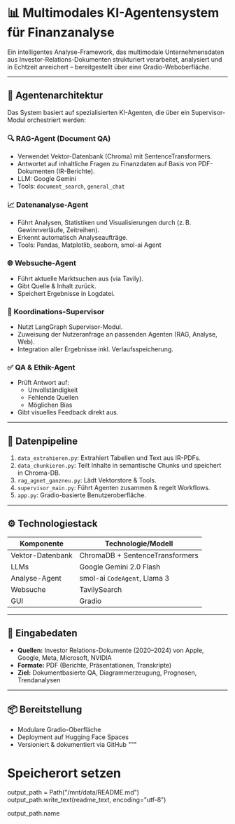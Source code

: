 
# 📊 Multimodales KI-Agentensystem für Finanzanalyse

Ein intelligentes Analyse-Framework, das multimodale Unternehmensdaten aus Investor-Relations-Dokumenten strukturiert verarbeitet, analysiert und in Echtzeit anreichert – bereitgestellt über eine Gradio-Weboberfläche.

---

## 🧠 Agentenarchitektur

Das System basiert auf spezialisierten KI-Agenten, die über ein Supervisor-Modul orchestriert werden:

### 🔍 RAG-Agent (Document QA)
- Verwendet Vektor-Datenbank (Chroma) mit SentenceTransformers.
- Antwortet auf inhaltliche Fragen zu Finanzdaten auf Basis von PDF-Dokumenten (IR-Berichte).
- LLM: Google Gemini
- Tools: `document_search`, `general_chat`

### 📈 Datenanalyse-Agent
- Führt Analysen, Statistiken und Visualisierungen durch (z. B. Gewinnverläufe, Zeitreihen).
- Erkennt automatisch Analyseaufträge.
- Tools: Pandas, Matplotlib, seaborn, smol-ai Agent

### 🌐 Websuche-Agent
- Führt aktuelle Marktsuchen aus (via Tavily).
- Gibt Quelle & Inhalt zurück.
- Speichert Ergebnisse in Logdatei.

### 🧭 Koordinations-Supervisor
- Nutzt LangGraph Supervisor-Modul.
- Zuweisung der Nutzeranfrage an passenden Agenten (RAG, Analyse, Web).
- Integration aller Ergebnisse inkl. Verlaufsspeicherung.

### ✅ QA & Ethik-Agent
- Prüft Antwort auf:
  - Unvollständigkeit
  - Fehlende Quellen
  - Möglichen Bias
- Gibt visuelles Feedback direkt aus.

---

## 🔄 Datenpipeline

1. `data_extrahieren.py`: Extrahiert Tabellen und Text aus IR-PDFs.
2. `data_chunkieren.py`: Teilt Inhalte in semantische Chunks und speichert in Chroma-DB.
3. `rag_agnet_ganzneu.py`: Lädt Vektorstore & Tools.
4. `supervisor_main.py`: Führt Agenten zusammen & regelt Workflows.
5. `app.py`: Gradio-basierte Benutzeroberfläche.

---

## ⚙️ Technologiestack

| Komponente              | Technologie/Modell                   |
|-------------------------|--------------------------------------|
| Vektor-Datenbank        | ChromaDB + SentenceTransformers      |
| LLMs                    | Google Gemini 2.0 Flash              |
| Analyse-Agent           | smol-ai `CodeAgent`, Llama 3         |
| Websuche                | TavilySearch                         |
| GUI                     | Gradio                               |

---

## 🧪 Eingabedaten

- **Quellen:** Investor Relations-Dokumente (2020–2024) von Apple, Google, Meta, Microsoft, NVIDIA
- **Formate:** PDF (Berichte, Präsentationen, Transkripte)
- **Ziel:** Dokumentbasierte QA, Diagrammerzeugung, Prognosen, Trendanalysen

---

## 📦 Bereitstellung

- Modulare Gradio-Oberfläche
- Deployment auf Hugging Face Spaces
- Versioniert & dokumentiert via GitHub
"""

# Speicherort setzen
output_path = Path("/mnt/data/README.md")
output_path.write_text(readme_text, encoding="utf-8")

output_path.name
